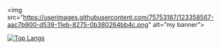 <img src=”https://userimages.githubusercontent.com/75753187/123358567-aac7b900-d539-11eb-8275-0b380264bb4c.png" alt=”my banner”>

[![Top Langs](https://github-readme-stats.vercel.app/api/top-langs/?username=greysonnn&layout=compact)](https://github.com/anuraghazra/github-readme-stats)

                                                                                                                                         
                                                                                                                                         
<!--
**Greysonnn/greysonnn** is a ✨ _special_ ✨ repository because its `README.md` (this file) appears on your GitHub profile.

Here are some ideas to get you started:

- 🔭 I’m currently working on ...
- 🌱 I’m currently learning ...
- 👯 I’m looking to collaborate on ...
- 🤔 I’m looking for help with ...
- 💬 Ask me about ...
- 📫 How to reach me: ...
- 😄 Pronouns: ...
- ⚡ Fun fact: ...
-->
